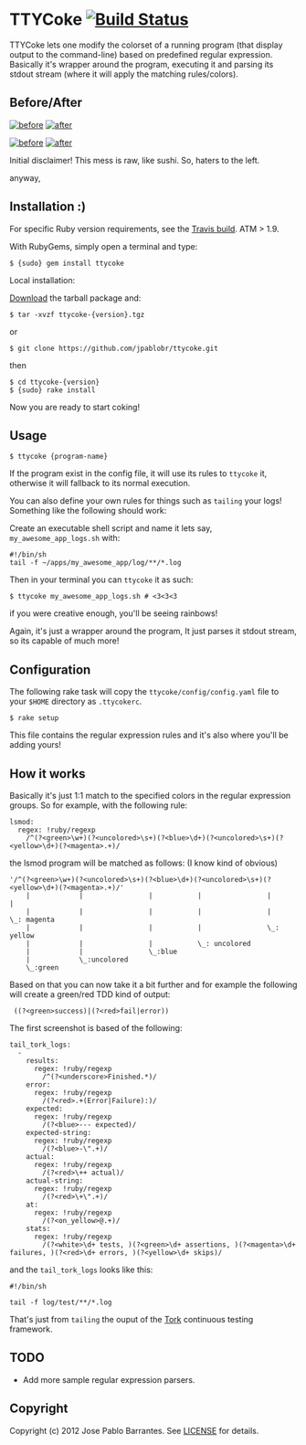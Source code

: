# TTYCoke [![Build Status](https://secure.travis-ci.org/jpablobr/ttycoke.png?branch=master)][travis]

[travis]: http://travis-ci.org/jpablobr/ttycoke

TTYCoke lets one modify the colorset of a running program (that
display output to the command-line) based on predefined regular
expression. Basically it's wrapper around the program, executing it
and parsing its stdout stream (where it will apply the matching
rules/colors).

## <a name="Before-After"></a>Before/After

[![before](http://i.imgur.com/TJvob.png)][before] [![after](http://i.imgur.com/vxXzq.png)][after]

[before]: http://i.imgur.com/TJvob.png
[after]: http://i.imgur.com/vxXzq.png


[![before](http://i.imgur.com/8gzEX.png)][before] [![after](http://i.imgur.com/SF7Cp.png)][after]

[before]: http://i.imgur.com/8gzEX.png
[after]: http://i.imgur.com/SF7Cp.png

Initial disclaimer! This mess is raw, like sushi. So, haters to the left.

anyway, 

## <a name="Installation"></a>Installation :)

For specific Ruby version requirements, see the [Travis build](http://travis-ci.org/#!/jpablobr/ttycoke). ATM > 1.9.

With RubyGems, simply open a terminal and type:

    $ {sudo} gem install ttycoke

Local installation:

[Download](http://github.com/jpablobr/ttycoke/download) the tarball package and:

    $ tar -xvzf ttycoke-{version}.tgz

or

    $ git clone https://github.com/jpablobr/ttycoke.git

then 

    $ cd ttycoke-{version}
    $ {sudo} rake install

Now you are ready to start coking! 

## <a name="Usage"></a>Usage

    $ ttycoke {program-name}

If the program exist in the config file, it will use its rules to `ttycoke`
it, otherwise it will fallback to its normal execution.

You can also define your own rules for things such as `tailing` your logs! Something like the following should work:

Create an executable shell script and name it lets say, `my_awesome_app_logs.sh` with:

    #!/bin/sh
    tail -f ~/apps/my_awesome_app/log/**/*.log

Then in your terminal you can `ttycoke` it as such:

    $ ttycoke my_awesome_app_logs.sh # <3<3<3

if you were creative enough, you'll be seeing rainbows! 

Again, it's just a wrapper around the program, It just parses it
stdout stream, so its capable of much more!

## <a name="Configuration"></a>Configuration
The following rake task will copy the `ttycoke/config/config.yaml` file to your `$HOME` directory as `.ttycokerc`. 

    $ rake setup 

This file contains the regular expression rules and it's also where you'll be adding yours!

## <a name="How-it-works"></a>How it works

Basically it's just 1:1 match to the specified colors in the regular
expression groups. So for example, with the following rule:

    lsmod:
      regex: !ruby/regexp 
        /^(?<green>\w+)(?<uncolored>\s+)(?<blue>\d+)(?<uncolored>\s+)(?<yellow>\d+)(?<magenta>.+)/

the lsmod program will be matched as follows: (I know kind of obvious)

    '/^(?<green>\w+)(?<uncolored>\s+)(?<blue>\d+)(?<uncolored>\s+)(?<yellow>\d+)(?<magenta>.+)/'
        |            |                |           |                |             |
        |            |                |           |                |             \_: magenta
        |            |                |           |                \_: yellow
        |            |                |           \_: uncolored
        |            |                \_:blue
        |            \_:uncolored
        \_:green

Based on that you can now take it a bit further and for example the
following will create a green/red TDD kind of output:

     ((?<green>success)|(?<red>fail|error))

The first screenshot is based of the following:

    tail_tork_logs:
      -
        results:
          regex: !ruby/regexp 
            /^(?<underscore>Finished.*)/
        error:
          regex: !ruby/regexp 
            /(?<red>.+(Error|Failure):)/
        expected:
          regex: !ruby/regexp 
            /(?<blue>--- expected)/
        expected-string:
          regex: !ruby/regexp 
            /(?<blue>-\".+)/
        actual:
          regex: !ruby/regexp 
            /(?<red>\++ actual)/
        actual-string:
          regex: !ruby/regexp 
            /(?<red>\+\".+)/
        at:
          regex: !ruby/regexp 
            /(?<on_yellow>@.+)/
        stats:
          regex: !ruby/regexp 
            /(?<white>\d+ tests, )(?<green>\d+ assertions, )(?<magenta>\d+ failures, )(?<red>\d+ errors, )(?<yellow>\d+ skips)/


and the `tail_tork_logs` looks like this:

    #!/bin/sh

    tail -f log/test/**/*.log

That's just from `tailing` the ouput of the [Tork](https://github.com/sunaku/tork) continuous testing framework.

## <a name="todo"></a>TODO
* Add more sample regular expression parsers.

## <a name="copyright"></a>Copyright
Copyright (c) 2012 Jose Pablo Barrantes. See [LICENSE][] for details.

[license]: https://github.com/jpablobr/ttycoke/blob/master/LICENSE
